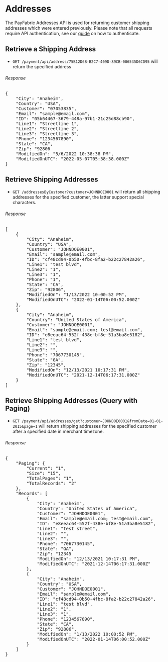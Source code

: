 Addresses
=========

The PayFabric Addresses API is used for returning customer shipping addresses which were entered previously.  Please note that all requests require API authentication, see our [guide](Authentication.md) on how to authenticate.

Retrieve a Shipping Address
---------------------------

* `GET /payment/api/address/75B12D6B-B2C7-409D-89CB-006535D6CD95` will return the specified address

###### Response
<pre>
{
    "City": "Anaheim",
    "Country": "USA",
    "Customer": "07053835",
    "Email": "sample@email.com",
    "ID": "05b64467-3679-448a-97b1-21c25d88cb90",
    "Line1": "Streetline 1",
    "Line2": "Streetline 2",
    "Line3": "Streetline 3",
    "Phone": "1234567890",
    "State": "CA",
    "Zip": "92806
    "ModifiedOn": "5/6/2022 10:38:38 PM",
    "ModifiedOnUTC": "2022-05-07T05:38:38.000Z"
}
</pre>

Retrieve Shipping Addresses
---------------------------

* `GET /addressesByCustomer?customer=JOHNDOE0001` will return all shipping addresses for the specified customer, the latter support special characters.
 
###### Response
<pre>
[
    {
        "City": "Anaheim",
        "Country": "USA",
        "Customer": "JOHNDOE0001",
        "Email": "sample@email.com",
        "ID": "cf48cd94-0b50-4fbc-8fa2-b22c27842a26",
        "Line1": "test blvd",
        "Line2": "1",
        "Line3": "1",
        "Phone": "1",
        "State": "CA",
        "Zip": "92806",
        "ModifiedOn": "1/13/2022 10:00:52 PM",
        "ModifiedOnUTC": "2022-01-14T06:00:52.000Z"
    },
    {
        "City": "Anaheim",
        "Country": "United States of America",
        "Customer": "JOHNDOE0001",
        "Email": "sample@email.com; test@email.com",
        "ID": "e8eeac64-552f-438e-bf8e-51a3ba8e5182",
        "Line1": "test blvd",
        "Line2": "",
        "Line3": "",
        "Phone": "7067730145",
        "State": "GA",
        "Zip": "12345",
        "ModifiedOn": "12/13/2021 10:17:31 PM",
        "ModifiedOnUTC": "2021-12-14T06:17:31.000Z"
    }
]
</pre>

Retrieve Shipping Addresses (Query with Paging)
-----------------------------------------------

* `GET /payment/api/addresses/get?customer=JOHNDOE0001&fromDate=01-01-2015&page=1` will return shipping addresses for the specified customer after a specified date in merchant timezone.

###### Response
<pre>
{
    "Paging": {
        "Current": "1",
        "Size": "15",
        "TotalPages": "1",
        "TotalRecords": "2"
    },
    "Records": [
        {
            "City": "Anaheim",
            "Country": "United States of America",
            "Customer": "JOHNDOE0001",
            "Email": "sample@email.com; test@email.com",
            "ID": "e8eeac64-552f-438e-bf8e-51a3ba8e5182",
            "Line1": "test street",
            "Line2": "",
            "Line3": "",
            "Phone": "7067730145",
            "State": "GA",
            "Zip": "12345
            "ModifiedOn": "12/13/2021 10:17:31 PM",
            "ModifiedOnUTC": "2021-12-14T06:17:31.000Z"
        },
        {
            "City": "Anaheim",
            "Country": "USA",
            "Customer": "JOHNDOE0001",
            "Email": "sample@email.com",
            "ID": "cf48cd94-0b50-4fbc-8fa2-b22c27842a26",
            "Line1": "test blvd",
            "Line2": "1",
            "Line3": "1",
            "Phone": "1234567890",
            "State": "CA",
            "Zip": "92806",
            "ModifiedOn": "1/13/2022 10:00:52 PM",
            "ModifiedOnUTC": "2022-01-14T06:00:52.000Z"
        }
    ]
}

</pre>
